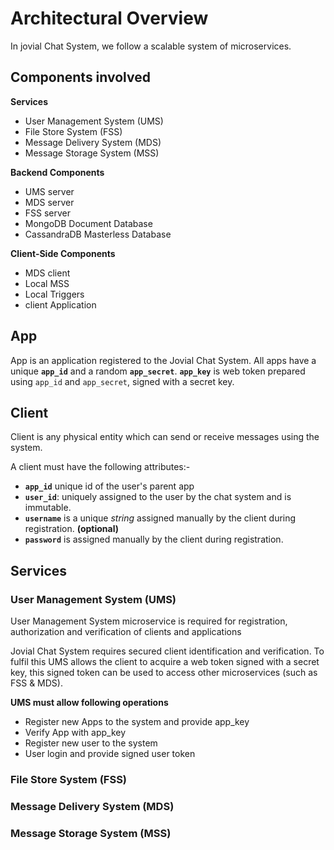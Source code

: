 # Architectural Overview
In jovial Chat System, we follow a scalable system of microservices. 

## Components involved

**Services**

 - User Management System (UMS)
 - File Store System (FSS)
 - Message Delivery System (MDS)
 - Message Storage System (MSS)

**Backend Components**

 - UMS server
 - MDS server
 - FSS server
 - MongoDB Document Database
 - CassandraDB Masterless Database

**Client-Side Components**

 - MDS client
 - Local MSS
 - Local Triggers
 - client Application
 
## App
App is an application registered to the Jovial Chat System. All apps have a unique **`app_id`** and a random **`app_secret`**.
**`app_key`** is web token prepared using `app_id` and `app_secret`, signed with a secret key.

## Client
Client is any physical entity which can send or receive messages using the system.

A client must have the following attributes:-
- **`app_id`** unique id of the user's parent app
- **`user_id`**: uniquely assigned to the user by the chat system and is immutable.
- **`username`** is a unique *string* assigned manually by the client during registration. **(optional)**
- **`password`** is assigned manually by the client during registration.

## Services

### User Management System (UMS)

User Management System microservice is required for registration, authorization and verification of clients and applications

Jovial Chat System requires secured client identification and verification. To fulfil this UMS allows the client to acquire a web token signed with a secret key, this signed token can be used to access other microservices (such as FSS & MDS).

**UMS must allow following operations**

- Register new Apps to the system and provide app_key
- Verify App with app_key
- Register new user to the system
- User login and provide signed user token

### File Store System (FSS)
### Message Delivery System (MDS)
### Message Storage System (MSS)

